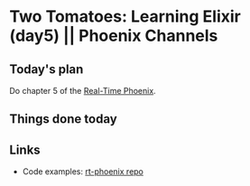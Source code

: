 # Two Tomatoes: Learning Elixir (day5) || Phoenix Channels

## Today's plan
Do chapter 5 of the [Real-Time Phoenix](https://pragprog.com/titles/sbsockets/real-time-phoenix/).

## Things done today

## Links
* Code examples: [rt-phoenix repo](https://github.com/lerrigatto/rt-phoenix)
